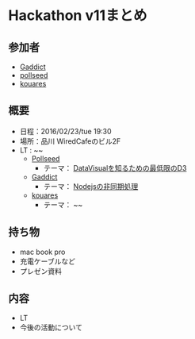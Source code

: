# Hackathon v11まとめ

## 参加者
* [Gaddict](https://github.com/Gaddict)
* [pollseed](https://github.com/pollseed)
* [kouares](https://github.com/kouares)

## 概要
* 日程：2016/02/23/tue 19:30
* 場所：品川 WiredCafeのビル2F
* LT : 
~~
  * [Pollseed](https://github.com/pollseed)
    * テーマ： [DataVisualを知るための最低限のD3]()
  * [Gaddict](https://github.com/Gaddict)
    * テーマ： [Nodejsの非同期処理]()
  * [kouares](https://github.com/kouares)
    * テーマ： []()
~~

## 持ち物
* mac book pro
* 充電ケーブルなど
* プレゼン資料

## 内容
* LT
* 今後の活動について

